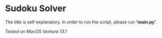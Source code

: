 
# Sudoku Solver

The title is self explanatory. In order to run the script, please run **'main.py'**.


_Tested on MacOS Ventura 13.1_